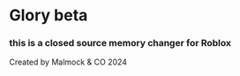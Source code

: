 <h1>Glory beta</h1>
<h3>this is a closed source memory changer for Roblox</h3>
Created by Malmock & CO 2024
